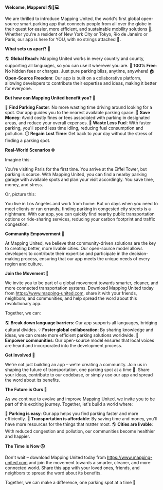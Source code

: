 **Welcome, Mappers! 🌎🚗💻**

We are thrilled to introduce Mapping United, the world's first global open-source smart parking app that connects people from all over the globe in their quest for easier, more efficient, and sustainable mobility solutions 🌟. Whether you're a resident of New York City or Tokyo, Rio de Janeiro or Paris, our app is here for YOU, with no strings attached 💪.

**What sets us apart? 🤔**

🌎 **Global Reach**: Mapping United works in every country and county, supporting all languages, so you can use it wherever you are.
💯 **100% Free**: No hidden fees or charges. Just pure parking bliss, anytime, anywhere!
🏠 **Open-Source Freedom**: Our app is built on a collaborative platform, allowing developers to contribute their expertise and ideas, making it better for everyone.

**But how can Mapping United benefit you? 🤔**

🚗 **Find Parking Faster**: No more wasting time driving around looking for a spot. Our app guides you to the nearest available parking space.
💸 **Save Money**: Avoid costly fines or fees associated with parking in designated areas, and reduce your overall expenses.
🚮 **Waste Less Fuel**: With faster parking, you'll spend less time idling, reducing fuel consumption and pollution.
⏱️ **Regain Lost Time**: Get back to your day without the stress of finding a parking spot.

**Real-World Scenarios 🌐**

Imagine this:

You're visiting Paris for the first time. You arrive at the Eiffel Tower, but parking is scarce. With Mapping United, you can find a nearby parking garage with available spots and plan your visit accordingly. You save time, money, and stress.

Or, picture this:

You live in Los Angeles and work from home. But on days when you need to meet clients or run errands, finding parking in congested city streets is a nightmare. With our app, you can quickly find nearby public transportation options or ride-sharing services, reducing your carbon footprint and traffic congestion.

**Community Empowerment 🌟**

At Mapping United, we believe that community-driven solutions are the key to creating better, more livable cities. Our open-source model allows developers to contribute their expertise and participate in the decision-making process, ensuring that our app meets the unique needs of every region and culture.

**Join the Movement 🚀**

We invite you to be part of a global movement towards smarter, cleaner, and more connected transportation systems. Download Mapping United today from https://www.mapping-united.com, share it with your friends, neighbors, and communities, and help spread the word about this revolutionary app.

Together, we can:

🌎 **Break down language barriers**: Our app supports all languages, bridging cultural divides.
💡 **Foster global collaboration**: By sharing knowledge and ideas, we can create more efficient parking solutions worldwide.
🔴 **Empower communities**: Our open-source model ensures that local voices are heard and incorporated into the development process.

**Get Involved 🤝**

We're not just building an app – we're creating a community. Join us in shaping the future of transportation, one parking spot at a time 🔵. Share your ideas, contribute to our codebase, or simply use our app and spread the word about its benefits.

**The Future is Ours 🌟**

As we continue to evolve and improve Mapping United, we invite you to be part of this exciting journey. Together, let's build a world where:

🚗 **Parking is easy**: Our app helps you find parking faster and more efficiently.
💸 **Transportation is affordable**: By saving time and money, you'll have more resources for the things that matter most.
🌎 **Cities are livable**: With reduced congestion and pollution, our communities become healthier and happier.

**The Time is Now 🕒**

Don't wait – download Mapping United today from https://www.mapping-united.com and join the movement towards a smarter, cleaner, and more connected world. Share this app with your loved ones, friends, and neighbors to spread the word about its benefits.

Together, we can make a difference, one parking spot at a time 🚀